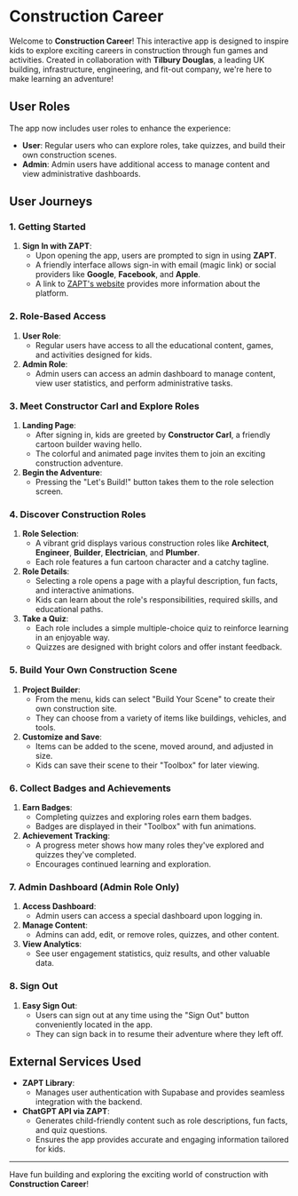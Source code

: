 # Construction Career

Welcome to **Construction Career**! This interactive app is designed to inspire kids to explore exciting careers in construction through fun games and activities. Created in collaboration with **Tilbury Douglas**, a leading UK building, infrastructure, engineering, and fit-out company, we're here to make learning an adventure!

## User Roles

The app now includes user roles to enhance the experience:

- **User**: Regular users who can explore roles, take quizzes, and build their own construction scenes.
- **Admin**: Admin users have additional access to manage content and view administrative dashboards.

## User Journeys

### 1. Getting Started

1. **Sign In with ZAPT**:
   - Upon opening the app, users are prompted to sign in using **ZAPT**.
   - A friendly interface allows sign-in with email (magic link) or social providers like **Google**, **Facebook**, and **Apple**.
   - A link to [ZAPT's website](https://www.zapt.ai) provides more information about the platform.

### 2. Role-Based Access

1. **User Role**:
   - Regular users have access to all the educational content, games, and activities designed for kids.
2. **Admin Role**:
   - Admin users can access an admin dashboard to manage content, view user statistics, and perform administrative tasks.

### 3. Meet Constructor Carl and Explore Roles

1. **Landing Page**:
   - After signing in, kids are greeted by **Constructor Carl**, a friendly cartoon builder waving hello.
   - The colorful and animated page invites them to join an exciting construction adventure.
2. **Begin the Adventure**:
   - Pressing the "Let's Build!" button takes them to the role selection screen.

### 4. Discover Construction Roles

1. **Role Selection**:
   - A vibrant grid displays various construction roles like **Architect**, **Engineer**, **Builder**, **Electrician**, and **Plumber**.
   - Each role features a fun cartoon character and a catchy tagline.
2. **Role Details**:
   - Selecting a role opens a page with a playful description, fun facts, and interactive animations.
   - Kids can learn about the role's responsibilities, required skills, and educational paths.
3. **Take a Quiz**:
   - Each role includes a simple multiple-choice quiz to reinforce learning in an enjoyable way.
   - Quizzes are designed with bright colors and offer instant feedback.

### 5. Build Your Own Construction Scene

1. **Project Builder**:
   - From the menu, kids can select "Build Your Scene" to create their own construction site.
   - They can choose from a variety of items like buildings, vehicles, and tools.
2. **Customize and Save**:
   - Items can be added to the scene, moved around, and adjusted in size.
   - Kids can save their scene to their "Toolbox" for later viewing.

### 6. Collect Badges and Achievements

1. **Earn Badges**:
   - Completing quizzes and exploring roles earn them badges.
   - Badges are displayed in their "Toolbox" with fun animations.
2. **Achievement Tracking**:
   - A progress meter shows how many roles they've explored and quizzes they've completed.
   - Encourages continued learning and exploration.

### 7. Admin Dashboard (Admin Role Only)

1. **Access Dashboard**:
   - Admin users can access a special dashboard upon logging in.
2. **Manage Content**:
   - Admins can add, edit, or remove roles, quizzes, and other content.
3. **View Analytics**:
   - See user engagement statistics, quiz results, and other valuable data.

### 8. Sign Out

1. **Easy Sign Out**:
   - Users can sign out at any time using the "Sign Out" button conveniently located in the app.
   - They can sign back in to resume their adventure where they left off.

## External Services Used

- **ZAPT Library**:
  - Manages user authentication with Supabase and provides seamless integration with the backend.
- **ChatGPT API via ZAPT**:
  - Generates child-friendly content such as role descriptions, fun facts, and quiz questions.
  - Ensures the app provides accurate and engaging information tailored for kids.

---

Have fun building and exploring the exciting world of construction with **Construction Career**!